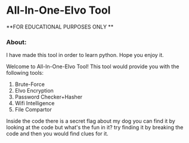 # All-In-One-Elvo Tool
**FOR EDUCATIONAL PURPOSES ONLY **

### About:
I have made this tool in order to learn python.
Hope you enjoy it.

 Welcome to All-In-One-Elvo Tool!
 This tool would provide you with the following tools:
 1. Brute-Force
 2. Elvo Encryption
 3. Password Checker+Hasher
 4. Wifi Intelligence
 5. File Compartor

Inside the code there is a secret flag about my dog you can find it by looking at the code but what's the fun in it?
try finding it by breaking the code and then you would find clues for it.


